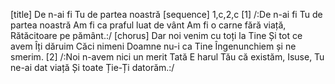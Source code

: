 [title] De n-ai fi Tu de partea noastră
[sequence] 1,c,2,c
[1]
/:De n-ai fi Tu de partea noastră
Am fi ca praful luat de vânt
Am fi o carne fără viață,
Rătăcitoare pe pământ.:/
[chorus]
Dar noi venim cu toți la Tine
Și tot ce avem Îți dăruim
Căci nimeni Doamne nu-i ca Tine
Îngenunchiem și ne smerim.
[2]
/:Noi n-avem nici un merit Tată
E harul Tău că existăm,
Isuse, Tu ne-ai dat viață
Și toate Ție-Ți datorăm.:/

